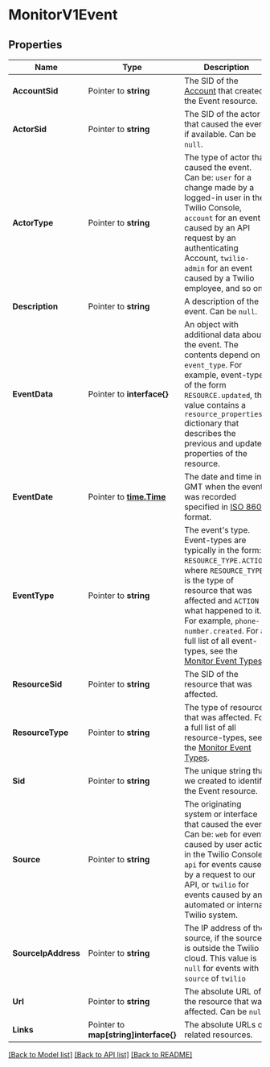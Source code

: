 # MonitorV1Event

## Properties

Name | Type | Description | Notes
------------ | ------------- | ------------- | -------------
**AccountSid** | Pointer to **string** | The SID of the [Account](https://www.twilio.com/docs/iam/api/account) that created the Event resource. |
**ActorSid** | Pointer to **string** | The SID of the actor that caused the event, if available. Can be `null`. |
**ActorType** | Pointer to **string** | The type of actor that caused the event. Can be: `user` for a change made by a logged-in user in the Twilio Console, `account` for an event caused by an API request by an authenticating Account, `twilio-admin` for an event caused by a Twilio employee, and so on. |
**Description** | Pointer to **string** | A description of the event. Can be `null`. |
**EventData** | Pointer to **interface{}** | An object with additional data about the event. The  contents depend on `event_type`. For example, event-types of the form `RESOURCE.updated`, this value contains a `resource_properties` dictionary that describes the previous and updated properties of the resource. |
**EventDate** | Pointer to [**time.Time**](time.Time.md) | The date and time in GMT when the event was recorded specified in [ISO 8601](https://en.wikipedia.org/wiki/ISO_8601) format. |
**EventType** | Pointer to **string** | The event's type. Event-types are typically in the form: `RESOURCE_TYPE.ACTION`, where `RESOURCE_TYPE` is the type of resource that was affected and `ACTION` is what happened to it. For example, `phone-number.created`. For a full list of all event-types, see the [Monitor Event Types](https://www.twilio.com/docs/usage/monitor-events#event-types). |
**ResourceSid** | Pointer to **string** | The SID of the resource that was affected. |
**ResourceType** | Pointer to **string** | The type of resource that was affected. For a full list of all resource-types, see the [Monitor Event Types](https://www.twilio.com/docs/usage/monitor-events#event-types). |
**Sid** | Pointer to **string** | The unique string that we created to identify the Event resource. |
**Source** | Pointer to **string** | The originating system or interface that caused the event.  Can be: `web` for events caused by user action in the Twilio Console, `api` for events caused by a request to our API, or   `twilio` for events caused by an automated or internal Twilio system. |
**SourceIpAddress** | Pointer to **string** | The IP address of the source, if the source is outside the Twilio cloud. This value is `null` for events with `source` of `twilio` |
**Url** | Pointer to **string** | The absolute URL of the resource that was affected. Can be `null`. |
**Links** | Pointer to **map[string]interface{}** | The absolute URLs of related resources. |

[[Back to Model list]](../README.md#documentation-for-models) [[Back to API list]](../README.md#documentation-for-api-endpoints) [[Back to README]](../README.md)



